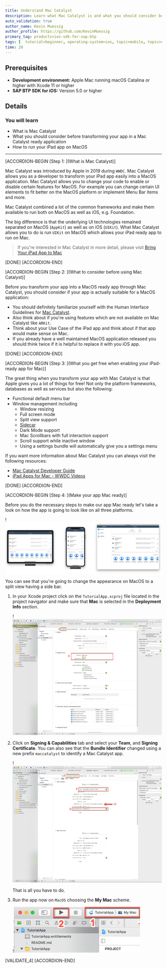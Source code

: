 ```yaml
---
title: Understand Mac Catalyst
description: Learn what Mac Catalyst is and what you should consider before transforming your iOS app into a MacOS application.
auto_validation: true
author_name: Kevin Muessig
author_profile: https://github.com/KevinMuessig
primary_tag: products>ios-sdk-for-sap-btp
tags: [  tutorial>beginner, operating-system>ios, topic>mobile, topic>odata, products>sap-business-technology-platform, products>ios-sdk-for-sap-btp ]
time: 20
---
```


## Prerequisites
- **Development environment:** Apple Mac running macOS Catalina or higher with Xcode 11 or higher
- **SAP BTP SDK for iOS:** Version 5.0 or higher

## Details
### You will learn  
  - What is Mac Catalyst
  - What you should consider before transforming your app in a Mac Catalyst ready application
  - How to run your iPad app on MacOS

---

[ACCORDION-BEGIN [Step 1: ](What is Mac Catalyst)]

Mac Catalyst was introduced by Apple in 2019 during `WWDC`. Mac Catalyst allows you as a developer to transform your iPad app easily into a MacOS application. Mac Catalyst allows you to change your code to enable or disable certain features for MacOS. For example you can change certain UI elements to fit better on the MacOS platform or implement Menu Bar items and more.

Mac Catalyst combined a lot of the common frameworks and make them available to run both on MacOS as well as iOS, e.g. Foundation.

The big difference is that the underlying UI technologies remained separated on MacOS (`AppKit`) as well as on iOS (`UIKit`). What Mac Catalyst allows you to do is run `UIKit` on MacOS which allows your iPad ready app to run on Mac.

> If you're interested in Mac Catalyst in more detail, please visit [Bring Your iPad App to Mac](https://developer.apple.com/mac-catalyst/)

[DONE]
[ACCORDION-END]


[ACCORDION-BEGIN [Step 2: ](What to consider before using Mac Catalyst)]

Before you transform your app into a MacOS ready app through Mac Catalyst, you should consider if your app is actually suitable for a MacOS application:

- You should definitely familiarize yourself with the Human Interface Guidelines for [Mac Catalyst](https://developer.apple.com/design/human-interface-guidelines/ios/overview/mac-catalyst/).
- Also think about if you're using features which are not available on Mac Catalyst like `ARKit`.
- Think about your Use Case of the iPad app and think about if that app would make sense on Mac.
- If you already have a well maintained MacOS application released you should think twice if it is helpful to replace it with you iOS app.

[DONE]
[ACCORDION-END]


[ACCORDION-BEGIN [Step 3: ](What you get free when enabling your iPad-ready app for Mac)]

The great thing when you transform your app with Mac Catalyst is that Apple gives you a lot of things for free! Not only the platform frameworks, databases as well as services but also the following:

- Functional default menu bar
- Window management including
  - Window resizing
  - Full screen mode
  - Split view support
  - [Sidecar](https://support.apple.com/en-us/HT210380)
  - Dark Mode support
  - Mac Scrollbars with full interaction support
  - Scroll support while inactive window
  - Using a settings bundle will automatically give you a settings menu

If you want more information about Mac Catalyst you can always visit the following resources:
- [Mac Catalyst Developer Guide](https://developer.apple.com/documentation/uikit/mac_catalyst)
- [iPad Apps for Mac - WWDC Videos](https://developer.apple.com/videos/all-videos/?q=iPad%20Apps%20for%20Mac)

[DONE]
[ACCORDION-END]


[ACCORDION-BEGIN [Step 4: ](Make your app Mac ready)]

Before you do the necessary steps to make our app Mac ready let's take a look on how the app is going to look like on all three platforms.

!![Finished Apps](fiori-ios-scpms-starter-mission-05-1.png)

You can see that you're going to change the appearance on MacOS to a split view having a side bar.

1. In your Xcode project click on the `TutorialApp.xcproj` file located in the project navigator and make sure that **Mac** is selected in the **Deployment Info** section.

    !![Mac Catalyst Project](fiori-ios-scpms-starter-mission-05-2.png)

2. Click on **Signing & Capabilities** tab and select your **Team**, and **Signing Certificate**. You can also see that the **Bundle Identifier** changed using a new prefix `maccatalyst` to identify a Mac Catalyst app.

    !![Mac Catalyst Project](fiori-ios-scpms-starter-mission-05-3.png)

    That is all you have to do.

3. Run the app now on `MacOS` choosing the **My Mac** scheme.

    !![Mac Catalyst Project](fiori-ios-scpms-starter-mission-05-4.png)

[VALIDATE_4]
[ACCORDION-END]
